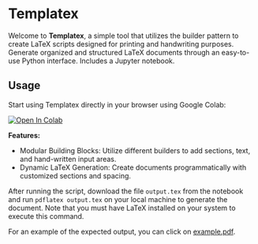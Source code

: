 # Templatex

Welcome to **Templatex**, a simple tool that utilizes the builder pattern to create LaTeX scripts designed for printing and handwriting purposes. Generate organized and structured LaTeX documents through an easy-to-use Python interface. Includes a Jupyter notebook.

## Usage

Start using Templatex directly in your browser using Google Colab:

[![Open In Colab](https://colab.research.google.com/assets/colab-badge.svg)](https://colab.research.google.com/github/GenaroHacker/templatex/blob/main/main.ipynb)

**Features:**
- Modular Building Blocks: Utilize different builders to add sections, text, and hand-written input areas.
- Dynamic LaTeX Generation: Create documents programmatically with customized sections and spacing.


After running the script, download the file `output.tex` from the notebook and run `pdflatex output.tex` on your local machine to generate the document. Note that you must have LaTeX installed on your system to execute this command.

For an example of the expected output, you can click on [example.pdf](https://github.com/GenaroHacker/templatex/blob/main/example.pdf).

